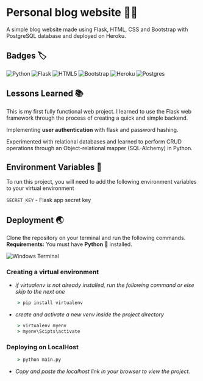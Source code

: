 # Personal blog website 👨‍💻

A simple blog website made using Flask, HTML, CSS and Bootstrap
with PostgreSQL database and deployed on Heroku.


## Badges 🏷


![Python](https://img.shields.io/badge/python-3670A0?style=for-the-badge&logo=python&logoColor=ffdd54)
![Flask](https://img.shields.io/badge/flask-%23000.svg?style=for-the-badge&logo=flask&logoColor=white)
![HTML5](https://img.shields.io/badge/html5-%23E34F26.svg?style=for-the-badge&logo=html5&logoColor=white)
![Bootstrap](https://img.shields.io/badge/bootstrap-%23563D7C.svg?style=for-the-badge&logo=bootstrap&logoColor=white)
![Heroku](https://img.shields.io/badge/heroku-%23430098.svg?style=for-the-badge&logo=heroku&logoColor=white)
![Postgres](https://img.shields.io/badge/postgres-%23316192.svg?style=for-the-badge&logo=postgresql&logoColor=white)
## Lessons Learned 📚

This is my first fully functional web project. I learned to use the Flask web framework through the process of creating a quick and simple backend.

Implementing **user authentication** with flask and password hashing.

Experimented with relational databases and learned to perform 
CRUD operations through an Object-relational mapper (SQL-Alchemy) in Python.


## Environment Variables 🔐

To run this project, you will need to add the following environment 
variables to your virtual environment

`SECRET_KEY` - Flask app secret key



## Deployment 🌏

Clone the repository on your terminal and run the following commands.  
**Requirements:** You must have **Python** 🐍 installed.


![Windows Terminal](https://img.shields.io/badge/Windows%20Terminal-%234D4D4D.svg?style=for-the-badge&logo=windows-terminal&logoColor=white)

### Creating a virtual environment
* _if virtualenv is not already installed, run the following command or else skip to the next one_

```cmd
    > pip install virtualenv 
```
* _create and activate a new venv inside the project directory_
```cmd
    > virtualenv myenv
    > myenv\Scipts\activate
```
### Deploying on LocalHost
```cmd
    > python main.py
```
* _Copy and paste the localhost link in your browser to view the project._
